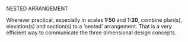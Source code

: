 NESTED ARRANGEMENT

Wherever practical, especially in scales **1:50** and **1:20**, combine plan(s), elevation(s) and section(s) to a ‘nested’ arrangement. That is a very efficient way to communicate the three dimensional design concepts.